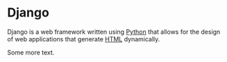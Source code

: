 # Django

Django is a web framework written using [Python](/wiki/Python) that allows for the design of web applications that generate [HTML](/wiki/HTML) dynamically.

Some more text.